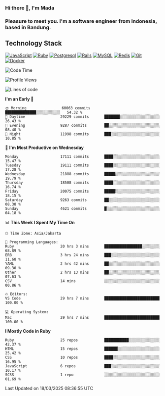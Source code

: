 ### Hi there 👋, I'm Mada
### Pleasure to meet you. I'm a software engineer from Indonesia, based in Bandung.

## Technology Stack

[![JavaScript](https://img.shields.io/badge/-JavaScript-%23F7DF1C?style=flat-square&logo=javascript&logoColor=000000&labelColor=%23F7DF1C&color=%23FFCE5A)](https://www.javascript.com/)
[![Ruby](https://img.shields.io/badge/Ruby-CC342D?style=flat-square&logo=ruby&logoColor=white)](https://www.ruby-lang.org/en/)
[![Postgresql](https://img.shields.io/badge/PostgreSQL-316192?style=flat-square&logo=postgresql&logoColor=ffffff)](https://www.postgresql.org/)
[![Rails](https://img.shields.io/badge/Ruby_on_Rails-CC0000?style=flat-square&logo=ruby-on-rails&logoColor=white)](https://rubyonrails.org/)
[![MySQL](https://img.shields.io/badge/-MySQL-4479A1?style=flat-square&logo=MySQL&logoColor=ffffff)](https://www.mysql.com/)
[![Redis](https://img.shields.io/badge/-Redis-DC382D?style=flat-square&logo=Redis&logoColor=ffffff)](https://redis.io/)
[![Git](https://img.shields.io/badge/-Git-%23F05032?style=flat-square&logo=git&logoColor=%23ffffff)](https://git-scm.com/)
[![Docker](https://img.shields.io/badge/-Docker-2496ED?style=flat-square&logo=docker&logoColor=ffffff)](https://www.docker.com/)
<!--
**madaarya/madaarya** is a ✨ _special_ ✨ repository because its `README.md` (this file) appears on your GitHub profile.

Here are some ideas to get you started:

- 🔭 I’m currently working on ...
- 🌱 I’m currently learning ...
- 👯 I’m looking to collaborate on ...
- 🤔 I’m looking for help with ...
- 💬 Ask me about ...
- 📫 How to reach me: ...
- 😄 Pronouns: ...
- ⚡ Fun fact: ...
-->
<!--START_SECTION:waka-->
![Code Time](http://img.shields.io/badge/Code%20Time-7%2C133%20hrs%2056%20mins-blue)

![Profile Views](http://img.shields.io/badge/Profile%20Views-0-blue)

![Lines of code](https://img.shields.io/badge/From%20Hello%20World%20I%27ve%20Written-48.8%20million%20lines%20of%20code-blue)

**I'm an Early 🐤** 

```text
🌞 Morning                60063 commits       ██████████████░░░░░░░░░░░   54.32 % 
🌆 Daytime                29229 commits       ███████░░░░░░░░░░░░░░░░░░   26.43 % 
🌃 Evening                9287 commits        ██░░░░░░░░░░░░░░░░░░░░░░░   08.40 % 
🌙 Night                  11998 commits       ███░░░░░░░░░░░░░░░░░░░░░░   10.85 % 
```
📅 **I'm Most Productive on Wednesday** 

```text
Monday                   17111 commits       ████░░░░░░░░░░░░░░░░░░░░░   15.47 % 
Tuesday                  19111 commits       ████░░░░░░░░░░░░░░░░░░░░░   17.28 % 
Wednesday                21888 commits       █████░░░░░░░░░░░░░░░░░░░░   19.79 % 
Thursday                 18508 commits       ████░░░░░░░░░░░░░░░░░░░░░   16.74 % 
Friday                   20075 commits       █████░░░░░░░░░░░░░░░░░░░░   18.15 % 
Saturday                 9263 commits        ██░░░░░░░░░░░░░░░░░░░░░░░   08.38 % 
Sunday                   4621 commits        █░░░░░░░░░░░░░░░░░░░░░░░░   04.18 % 
```


📊 **This Week I Spent My Time On** 

```text
🕑︎ Time Zone: Asia/Jakarta

💬 Programming Languages: 
Ruby                     20 hrs 3 mins       █████████████████░░░░░░░░   68.89 % 
ERB                      3 hrs 24 mins       ███░░░░░░░░░░░░░░░░░░░░░░   11.68 % 
YAML                     2 hrs 42 mins       ██░░░░░░░░░░░░░░░░░░░░░░░   09.30 % 
Other                    2 hrs 13 mins       ██░░░░░░░░░░░░░░░░░░░░░░░   07.63 % 
CSV                      14 mins             ░░░░░░░░░░░░░░░░░░░░░░░░░   00.86 % 

🔥 Editors: 
VS Code                  29 hrs 7 mins       █████████████████████████   100.00 % 

💻 Operating System: 
Mac                      29 hrs 7 mins       █████████████████████████   100.00 % 
```

**I Mostly Code in Ruby** 

```text
Ruby                     25 repos            ███████████░░░░░░░░░░░░░░   42.37 % 
HTML                     15 repos            ██████░░░░░░░░░░░░░░░░░░░   25.42 % 
CSS                      10 repos            ████░░░░░░░░░░░░░░░░░░░░░   16.95 % 
JavaScript               6 repos             ███░░░░░░░░░░░░░░░░░░░░░░   10.17 % 
SCSS                     1 repo              ░░░░░░░░░░░░░░░░░░░░░░░░░   01.69 % 
```




 Last Updated on 18/03/2025 08:36:55 UTC
<!--END_SECTION:waka-->
